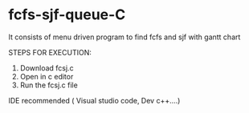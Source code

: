 # fcfs-sjf-queue-C
It consists of menu driven program to find fcfs and sjf with gantt chart


STEPS FOR EXECUTION:
1. Download fcsj.c
2. Open in c editor
3. Run the fcsj.c file 


IDE recommended ( Visual studio code, Dev c++....)







